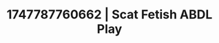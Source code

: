 ---
categories:
- Sensual selfie
- Fantasy surrenderSlow strip tease
- Erotic oil massage
- Breath play
- Spitroast
image: /assets/images/1747787760662.jpg
layout: post
seo:
  description: Featured content with exclusive Scat Fetish, ABDL Play. HD images available.
  keywords: Scat Fetish, ABDL Play
  og_image: /assets/images/1747787760662.jpg
  schema_type: VisualArtwork
tags:
- '#1747787760662'
- Scat Fetish
- ABDL Play
title: 1747787760662 | Scat Fetish ABDL Play
---